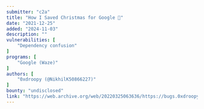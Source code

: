 ```yaml
---
submitter: "c2a"
title: "How I Saved Christmas for Google 🎄"
date: "2021-12-25"
added: "2024-11-03"
description: ""
vulnerabilities: [
    "Dependency confusion"
]
programs: [
    "Google (Waze)"
]
authors: [
    "0xdroopy (@NikhilK50866227)"
]
bounty: "undisclosed"
link: "https://web.archive.org/web/20220325063636/https://bugs.0xdroopy.live/bugs/how-i-saved-the-christmas-for-google/"
---
```




